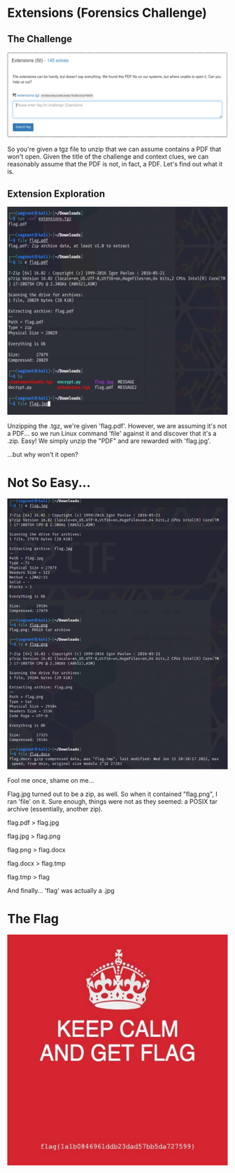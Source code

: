 # Extensions (Forensics Challenge)

## The Challenge

![challenge](images/challenge.png)

So you're given a tgz file to unzip that we can assume contains a PDF that won't open. Given the title of the challenge and context clues, we can reasonably assume that the PDF is not, in fact, a PDF. Let's find out what it is.

## Extension Exploration

![unzip](images/unballingTar.png)

Unzipping the .tgz, we're given 'flag.pdf'. However, we are assuming it's not a PDF... so we run Linux command 'file' against it and discover that it's a .zip. Easy! We simply unzip the "PDF" and are rewarded with 'flag.jpg'.

...but why won't it open?

# Not So Easy...

![zipsfordays](images/recurssiveZips.png)

Fool me once, shame on me... 

Flag.jpg turned out to be a zip, as well. So when it contained "flag.png", I ran 'file' on it. Sure enough, things were not as they seemed: a POSIX tar archive (essentially, another zip).

flag.pdf  > flag.jpg 

flag.jpg  > flag.png

flag.png  > flag.docx

flag.docx > flag.tmp

flag.tmp  > flag

And finally... 'flag' was actually a .jpg

# The Flag


![flag](images/flag.png)